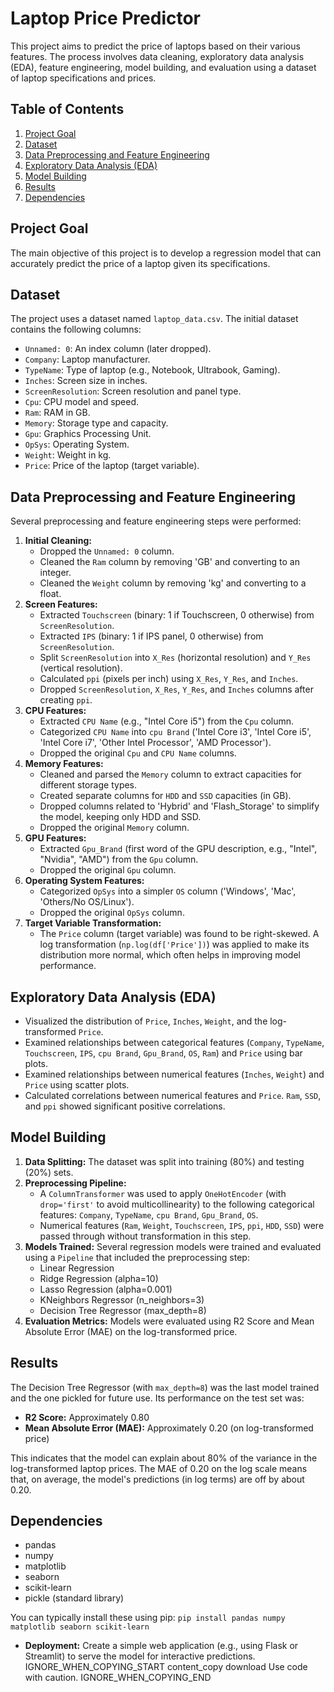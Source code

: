 # Laptop Price Predictor

This project aims to predict the price of laptops based on their various features. The process involves data cleaning, exploratory data analysis (EDA), feature engineering, model building, and evaluation using a dataset of laptop specifications and prices.

## Table of Contents
1.  [Project Goal](#project-goal)
2.  [Dataset](#dataset)
3.  [Data Preprocessing and Feature Engineering](#data-preprocessing-and-feature-engineering)
4.  [Exploratory Data Analysis (EDA)](#exploratory-data-analysis-eda)
5.  [Model Building](#model-building)
6.  [Results](#results)
7.  [Dependencies](#dependencies)

## Project Goal
The main objective of this project is to develop a regression model that can accurately predict the price of a laptop given its specifications.

## Dataset
The project uses a dataset named `laptop_data.csv`.
The initial dataset contains the following columns:
*   `Unnamed: 0`: An index column (later dropped).
*   `Company`: Laptop manufacturer.
*   `TypeName`: Type of laptop (e.g., Notebook, Ultrabook, Gaming).
*   `Inches`: Screen size in inches.
*   `ScreenResolution`: Screen resolution and panel type.
*   `Cpu`: CPU model and speed.
*   `Ram`: RAM in GB.
*   `Memory`: Storage type and capacity.
*   `Gpu`: Graphics Processing Unit.
*   `OpSys`: Operating System.
*   `Weight`: Weight in kg.
*   `Price`: Price of the laptop (target variable).

## Data Preprocessing and Feature Engineering
Several preprocessing and feature engineering steps were performed:
1.  **Initial Cleaning:**
    *   Dropped the `Unnamed: 0` column.
    *   Cleaned the `Ram` column by removing 'GB' and converting to an integer.
    *   Cleaned the `Weight` column by removing 'kg' and converting to a float.
2.  **Screen Features:**
    *   Extracted `Touchscreen` (binary: 1 if Touchscreen, 0 otherwise) from `ScreenResolution`.
    *   Extracted `IPS` (binary: 1 if IPS panel, 0 otherwise) from `ScreenResolution`.
    *   Split `ScreenResolution` into `X_Res` (horizontal resolution) and `Y_Res` (vertical resolution).
    *   Calculated `ppi` (pixels per inch) using `X_Res`, `Y_Res`, and `Inches`.
    *   Dropped `ScreenResolution`, `X_Res`, `Y_Res`, and `Inches` columns after creating `ppi`.
3.  **CPU Features:**
    *   Extracted `CPU Name` (e.g., "Intel Core i5") from the `Cpu` column.
    *   Categorized `CPU Name` into `cpu Brand` ('Intel Core i3', 'Intel Core i5', 'Intel Core i7', 'Other Intel Processor', 'AMD Processor').
    *   Dropped the original `Cpu` and `CPU Name` columns.
4.  **Memory Features:**
    *   Cleaned and parsed the `Memory` column to extract capacities for different storage types.
    *   Created separate columns for `HDD` and `SSD` capacities (in GB).
    *   Dropped columns related to 'Hybrid' and 'Flash_Storage' to simplify the model, keeping only HDD and SSD.
    *   Dropped the original `Memory` column.
5.  **GPU Features:**
    *   Extracted `Gpu_Brand` (first word of the GPU description, e.g., "Intel", "Nvidia", "AMD") from the `Gpu` column.
    *   Dropped the original `Gpu` column.
6.  **Operating System Features:**
    *   Categorized `OpSys` into a simpler `OS` column ('Windows', 'Mac', 'Others/No OS/Linux').
    *   Dropped the original `OpSys` column.
7.  **Target Variable Transformation:**
    *   The `Price` column (target variable) was found to be right-skewed. A log transformation (`np.log(df['Price'])`) was applied to make its distribution more normal, which often helps in improving model performance.

## Exploratory Data Analysis (EDA)
*   Visualized the distribution of `Price`, `Inches`, `Weight`, and the log-transformed `Price`.
*   Examined relationships between categorical features (`Company`, `TypeName`, `Touchscreen`, `IPS`, `cpu Brand`, `Gpu_Brand`, `OS`, `Ram`) and `Price` using bar plots.
*   Examined relationships between numerical features (`Inches`, `Weight`) and `Price` using scatter plots.
*   Calculated correlations between numerical features and `Price`. `Ram`, `SSD`, and `ppi` showed significant positive correlations.

## Model Building
1.  **Data Splitting:** The dataset was split into training (80%) and testing (20%) sets.
2.  **Preprocessing Pipeline:**
    *   A `ColumnTransformer` was used to apply `OneHotEncoder` (with `drop='first'` to avoid multicollinearity) to the following categorical features: `Company`, `TypeName`, `cpu Brand`, `Gpu_Brand`, `OS`.
    *   Numerical features (`Ram`, `Weight`, `Touchscreen`, `IPS`, `ppi`, `HDD`, `SSD`) were passed through without transformation in this step.
3.  **Models Trained:** Several regression models were trained and evaluated using a `Pipeline` that included the preprocessing step:
    *   Linear Regression
    *   Ridge Regression (alpha=10)
    *   Lasso Regression (alpha=0.001)
    *   KNeighbors Regressor (n_neighbors=3)
    *   Decision Tree Regressor (max_depth=8)
4.  **Evaluation Metrics:** Models were evaluated using R2 Score and Mean Absolute Error (MAE) on the log-transformed price.

## Results
The Decision Tree Regressor (with `max_depth=8`) was the last model trained and the one pickled for future use. Its performance on the test set was:
*   **R2 Score:** Approximately 0.80
*   **Mean Absolute Error (MAE):** Approximately 0.20 (on log-transformed price)

This indicates that the model can explain about 80% of the variance in the log-transformed laptop prices. The MAE of 0.20 on the log scale means that, on average, the model's predictions (in log terms) are off by about 0.20.

## Dependencies
*   pandas
*   numpy
*   matplotlib
*   seaborn
*   scikit-learn
*   pickle (standard library)

You can typically install these using pip:
`pip install pandas numpy matplotlib seaborn scikit-learn`
*   **Deployment:** Create a simple web application (e.g., using Flask or Streamlit) to serve the model for interactive predictions.
IGNORE_WHEN_COPYING_START
content_copy
download
Use code with caution.
IGNORE_WHEN_COPYING_END
